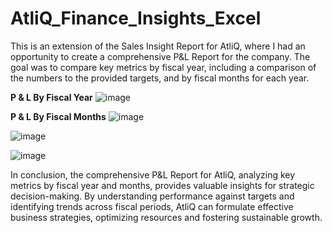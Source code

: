 # AtliQ_Finance_Insights_Excel

This is an extension of the Sales Insight Report for AtliQ, where I had an opportunity to create a comprehensive P&L Report for the company. The goal was to compare key metrics by fiscal year, including a comparison of the numbers to the provided targets, and by fiscal months for each year.



**P & L By Fiscal Year**
![image](https://github.com/NS83/AtliQ_Finance_Insights_Excel/assets/44031440/cf93353b-0b51-408f-a430-53e34f01cb2b)


**P & L By Fiscal Months**
![image](https://github.com/NS83/AtliQ_Finance_Insights_Excel/assets/44031440/49e8b32a-19b2-4268-9e61-ea894a475182)

![image](https://github.com/NS83/AtliQ_Finance_Insights_Excel/assets/44031440/1c1a7ce3-b7db-4bb9-8d78-843df7cdd4b4)

![image](https://github.com/NS83/AtliQ_Finance_Insights_Excel/assets/44031440/f505fadb-d87c-438f-a67f-44f5cd9f7bd9)



In conclusion, the comprehensive P&L Report for AtliQ, analyzing key metrics by fiscal year and months, provides valuable insights for strategic decision-making. By understanding performance against targets and identifying trends across fiscal periods, AtliQ can formulate effective business strategies, optimizing resources and fostering sustainable growth. 







